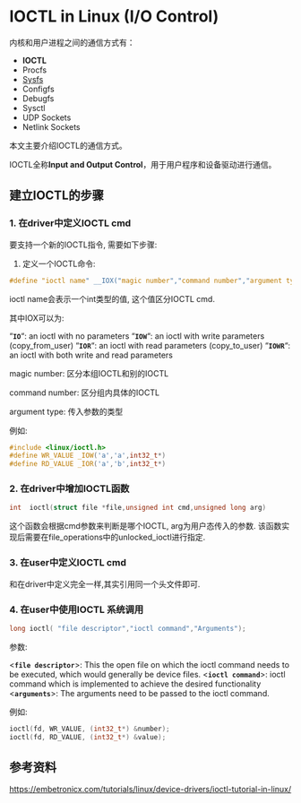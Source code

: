 # IOCTL in Linux (I/O Control) 

内核和用户进程之间的通信方式有：

- **IOCTL**
- Procfs
- [Sysfs](https://embetronicx.com/tutorials/linux/device-drivers/sysfs-in-linux-kernel/)
- Configfs
- Debugfs
- Sysctl
- UDP Sockets
- Netlink Sockets

本文主要介绍IOCTL的通信方式。

IOCTL全称**Input and Output Control**，用于用户程序和设备驱动进行通信。

## 建立IOCTL的步骤

### 1. 在driver中定义IOCTL cmd

要支持一个新的IOCTL指令, 需要如下步骤:

1. 定义一个IOCTL命令:

```c
#define "ioctl name" __IOX("magic number","command number","argument type")
```

ioctl name会表示一个int类型的值, 这个值区分IOCTL cmd.

其中IOX可以为:

“**`IO`**“: an ioctl with no parameters
“**`IOW`**“: an ioctl with write parameters (copy_from_user)
“**`IOR`**“: an ioctl with read parameters (copy_to_user)
“**`IOWR`**“: an ioctl with both write and read parameters

magic number: 区分本组IOCTL和别的IOCTL

command number: 区分组内具体的IOCTL

argument type: 传入参数的类型

例如:

```c
#include <linux/ioctl.h>
#define WR_VALUE _IOW('a','a',int32_t*)
#define RD_VALUE _IOR('a','b',int32_t*)
```

### 2. 在driver中增加IOCTL函数

```c
int  ioctl(struct file *file,unsigned int cmd,unsigned long arg)
```

这个函数会根据cmd参数来判断是哪个IOCTL, arg为用户态传入的参数. 该函数实现后需要在file_operations中的unlocked_ioctl进行指定.

### 3. 在user中定义IOCTL cmd

和在driver中定义完全一样,其实引用同一个头文件即可.

### 4. 在user中使用IOCTL 系统调用

```c
long ioctl( "file descriptor","ioctl command","Arguments");
```

参数:

<**`file descriptor`**>: This the open file on which the ioctl command needs to be executed, which would generally be device files.
<**`ioctl command`**>: ioctl command which is implemented to achieve the desired functionality
<**`arguments`**>: The arguments need to be passed to the ioctl command.

例如:

```c
ioctl(fd, WR_VALUE, (int32_t*) &number); 
ioctl(fd, RD_VALUE, (int32_t*) &value);
```



## 参考资料

https://embetronicx.com/tutorials/linux/device-drivers/ioctl-tutorial-in-linux/